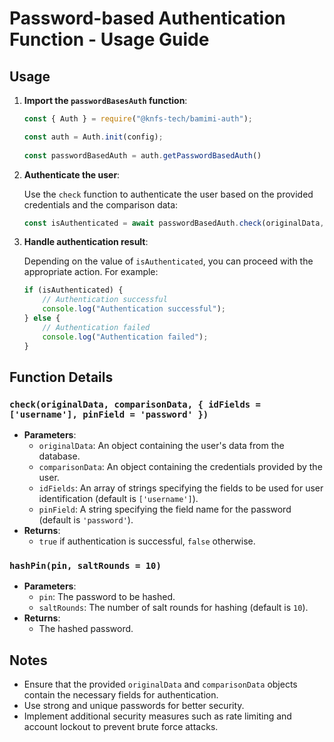 # Password-based Authentication Function - Usage Guide

## Usage

1. **Import the `passwordBasesAuth` function**: 

     ```javascript
  	const { Auth } = require("@knfs-tech/bamimi-auth");

	const auth = Auth.init(config);
		
	const passwordBasedAuth = auth.getPasswordBasedAuth()
    ```

2. **Authenticate the user**: 

    Use the `check` function to authenticate the user based on the provided credentials and the comparison data:

    ```javascript
    const isAuthenticated = await passwordBasedAuth.check(originalData, comparisonData, { idFields, pinField });
    ```

3. **Handle authentication result**:

    Depending on the value of `isAuthenticated`, you can proceed with the appropriate action. For example:

    ```javascript
    if (isAuthenticated) {
        // Authentication successful
        console.log("Authentication successful");
    } else {
        // Authentication failed
        console.log("Authentication failed");
    }
    ```

## Function Details

### `check(originalData, comparisonData, { idFields = ['username'], pinField = 'password' })`

- **Parameters**:
    - `originalData`: An object containing the user's data from the database.
    - `comparisonData`: An object containing the credentials provided by the user.
    - `idFields`: An array of strings specifying the fields to be used for user identification (default is `['username']`).
    - `pinField`: A string specifying the field name for the password (default is `'password'`).
- **Returns**: 
    - `true` if authentication is successful, `false` otherwise.

### `hashPin(pin, saltRounds = 10)`

- **Parameters**:
    - `pin`: The password to be hashed.
    - `saltRounds`: The number of salt rounds for hashing (default is `10`).
- **Returns**: 
    - The hashed password.

## Notes

- Ensure that the provided `originalData` and `comparisonData` objects contain the necessary fields for authentication.
- Use strong and unique passwords for better security.
- Implement additional security measures such as rate limiting and account lockout to prevent brute force attacks.
